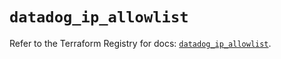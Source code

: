 # `datadog_ip_allowlist`

Refer to the Terraform Registry for docs: [`datadog_ip_allowlist`](https://registry.terraform.io/providers/datadog/datadog/3.44.1/docs/resources/ip_allowlist).
